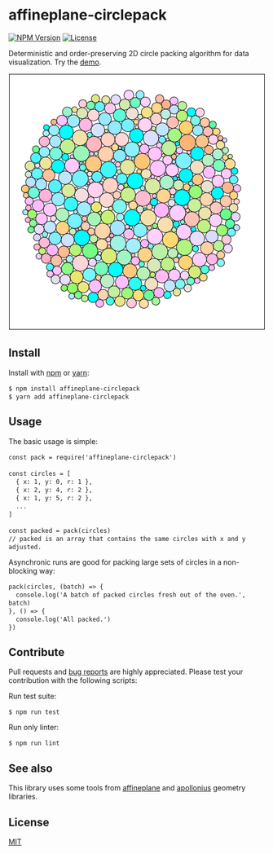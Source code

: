 # affineplane-circlepack

[![NPM Version](https://img.shields.io/npm/v/affineplane-circlepack.svg?colorB=7fcd0f)](https://www.npmjs.com/package/affineplane-circlepack)
[![License](https://img.shields.io/npm/l/affineplane)](#license)

Deterministic and order-preserving 2D circle packing algorithm for data visualization. Try the [demo](https://demos.akselipalen.com/circlepack/).

![affineplane-circlepack social banner](docs/affineplane-circlepack.png)

## Install

Install with [npm](https://www.npmjs.com/package/affineplane-circlepack) or [yarn](https://yarnpkg.com/en/package/affineplane-circlepack):

```
$ npm install affineplane-circlepack
$ yarn add affineplane-circlepack
```


## Usage

The basic usage is simple:

```
const pack = require('affineplane-circlepack')

const circles = [
  { x: 1, y: 0, r: 1 },
  { x: 2, y: 4, r: 2 },
  { x: 1, y: 5, r: 2 },
  ...
]

const packed = pack(circles)
// packed is an array that contains the same circles with x and y adjusted.
```

Asynchronic runs are good for packing large sets of circles in a non-blocking way:

```
pack(circles, (batch) => {
  console.log('A batch of packed circles fresh out of the oven.', batch)
}, () => {
  console.log('All packed.')
})
```


## Contribute

Pull requests and [bug reports](https://github.com/axelpale/affineplane-circlepack/issues) are highly appreciated. Please test your contribution with the following scripts:

Run test suite:

    $ npm run test

Run only linter:

    $ npm run lint


## See also

This library uses some tools from [affineplane](https://axelpale.github.io/affineplane/) and [apollonius](https://axelpale.github.io/apollonius/) geometry libraries.


## License

[MIT](LICENSE)
